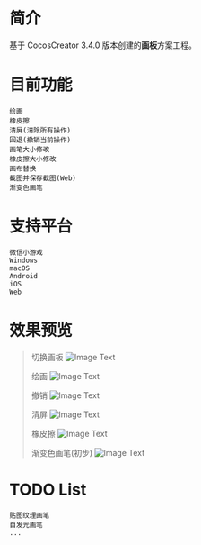 
# 简介
基于 CocosCreator 3.4.0 版本创建的**画板**方案工程。

# 目前功能

    绘画
    橡皮擦
    清屏(清除所有操作)
    回退(撤销当前操作)
    画笔大小修改
    橡皮擦大小修改
    画布替换
    截图并保存截图(Web)
    渐变色画笔

# 支持平台

    微信小游戏
    Windows
    macOS
    Android
    iOS
    Web

# 效果预览

  > 切换画板
  ![Image Text](https://github.com/cocos-creator/CococsCreator-public-technology-solutions/blob/main/gif/20211129/2021112901.gif)
  >
  > 绘画
  ![Image Text](https://github.com/cocos-creator/CococsCreator-public-technology-solutions/blob/main/gif/20211129/2021112902.gif)
  >
  > 撤销
  ![Image Text](https://github.com/cocos-creator/CococsCreator-public-technology-solutions/blob/main/gif/20211129/2021112903.gif)
  >
  > 清屏
  ![Image Text](https://github.com/cocos-creator/CococsCreator-public-technology-solutions/blob/main/gif/20211129/2021112904.gif)
  >
  > 橡皮擦
  ![Image Text](https://github.com/cocos-creator/CococsCreator-public-technology-solutions/blob/main/gif/20211129/2021112905.gif)
  >
  > 渐变色画笔(初步)
  ![Image Text](https://github.com/cocos-creator/CococsCreator-public-technology-solutions/blob/main/gif/20211129/2021112906.gif)


# TODO List

    贴图纹理画笔
    自发光画笔
    ...